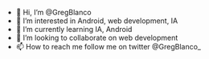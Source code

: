 - 👋 Hi, I’m @GregBlanco
- 👀 I’m interested in Android, web development, IA
- 🌱 I’m currently learning IA, Android
- 💞️ I’m looking to collaborate on web development
- 📫 How to reach me follow me on twitter @GregBlanco_

<!---
GregBlanco/GregBlanco is a ✨ special ✨ repository because its `README.md` (this file) appears on your GitHub profile.
You can click the Preview link to take a look at your changes.
--->
